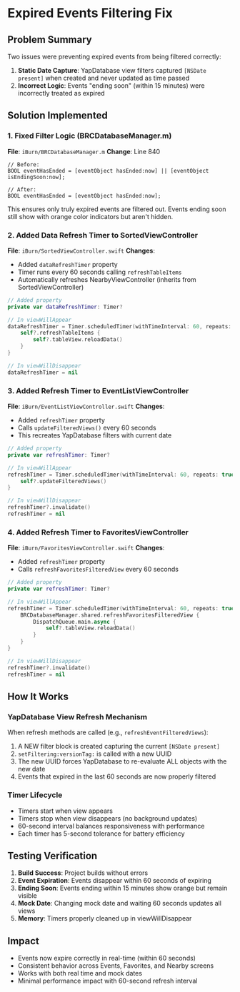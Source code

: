 # Expired Events Filtering Fix

## Problem Summary
Two issues were preventing expired events from being filtered correctly:

1. **Static Date Capture**: YapDatabase view filters captured `[NSDate present]` when created and never updated as time passed
2. **Incorrect Logic**: Events "ending soon" (within 15 minutes) were incorrectly treated as expired

## Solution Implemented

### 1. Fixed Filter Logic (BRCDatabaseManager.m)
**File**: `iBurn/BRCDatabaseManager.m`
**Change**: Line 840
```objc
// Before:
BOOL eventHasEnded = [eventObject hasEnded:now] || [eventObject isEndingSoon:now];

// After:
BOOL eventHasEnded = [eventObject hasEnded:now];
```

This ensures only truly expired events are filtered out. Events ending soon still show with orange color indicators but aren't hidden.

### 2. Added Data Refresh Timer to SortedViewController
**File**: `iBurn/SortedViewController.swift`
**Changes**:
- Added `dataRefreshTimer` property
- Timer runs every 60 seconds calling `refreshTableItems`
- Automatically refreshes NearbyViewController (inherits from SortedViewController)

```swift
// Added property
private var dataRefreshTimer: Timer?

// In viewWillAppear
dataRefreshTimer = Timer.scheduledTimer(withTimeInterval: 60, repeats: true) { [weak self] _ in
    self?.refreshTableItems {
        self?.tableView.reloadData()
    }
}

// In viewWillDisappear
dataRefreshTimer = nil
```

### 3. Added Refresh Timer to EventListViewController
**File**: `iBurn/EventListViewController.swift`
**Changes**:
- Added `refreshTimer` property
- Calls `updateFilteredViews()` every 60 seconds
- This recreates YapDatabase filters with current date

```swift
// Added property
private var refreshTimer: Timer?

// In viewWillAppear
refreshTimer = Timer.scheduledTimer(withTimeInterval: 60, repeats: true) { [weak self] _ in
    self?.updateFilteredViews()
}

// In viewWillDisappear
refreshTimer?.invalidate()
refreshTimer = nil
```

### 4. Added Refresh Timer to FavoritesViewController
**File**: `iBurn/FavoritesViewController.swift`
**Changes**:
- Added `refreshTimer` property
- Calls `refreshFavoritesFilteredView` every 60 seconds

```swift
// Added property
private var refreshTimer: Timer?

// In viewWillAppear
refreshTimer = Timer.scheduledTimer(withTimeInterval: 60, repeats: true) { [weak self] _ in
    BRCDatabaseManager.shared.refreshFavoritesFilteredView {
        DispatchQueue.main.async {
            self?.tableView.reloadData()
        }
    }
}

// In viewWillDisappear
refreshTimer?.invalidate()
refreshTimer = nil
```

## How It Works

### YapDatabase View Refresh Mechanism
When refresh methods are called (e.g., `refreshEventFilteredViews`):
1. A NEW filter block is created capturing the current `[NSDate present]`
2. `setFiltering:versionTag:` is called with a new UUID
3. The new UUID forces YapDatabase to re-evaluate ALL objects with the new date
4. Events that expired in the last 60 seconds are now properly filtered

### Timer Lifecycle
- Timers start when view appears
- Timers stop when view disappears (no background updates)
- 60-second interval balances responsiveness with performance
- Each timer has 5-second tolerance for battery efficiency

## Testing Verification
1. **Build Success**: Project builds without errors
2. **Event Expiration**: Events disappear within 60 seconds of expiring
3. **Ending Soon**: Events ending within 15 minutes show orange but remain visible
4. **Mock Date**: Changing mock date and waiting 60 seconds updates all views
5. **Memory**: Timers properly cleaned up in viewWillDisappear

## Impact
- Events now expire correctly in real-time (within 60 seconds)
- Consistent behavior across Events, Favorites, and Nearby screens
- Works with both real time and mock dates
- Minimal performance impact with 60-second refresh interval